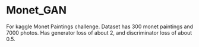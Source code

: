 # Monet_GAN

For kaggle Monet Paintings challenge. 
Dataset has 300 monet paintings and 7000 photos. 
Has generator loss of about 2, and discriminator loss of about 0.5.
